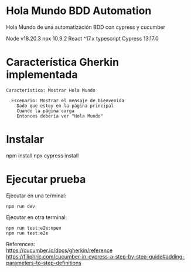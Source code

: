 # Hola Mundo BDD Automation
Hola Mundo de una automatización BDD con cypress y cucumber

Node v18.20.3
npx 10.9.2
React ^17.x
typescript
Cypress 13.17.0      


#  Característica Gherkin implementada

```
Característica: Mostrar Hola Mundo

  Escenario: Mostrar el mensaje de bienvenida
    Dado que estoy en la página principal
    Cuando la página carga
    Entonces debería ver "Hola Mundo"
```

#  Instalar
npm install
npx cypress install

#  Ejecutar prueba

Ejecutar en una terminal:
```
npm run dev
```

Ejecutar en otra terminal:
```
npm run test:e2e:open
npm run test:e2e 
```

References: \
https://cucumber.io/docs/gherkin/reference \
https://filiphric.com/cucumber-in-cypress-a-step-by-step-guide#adding-parameters-to-step-definitions

